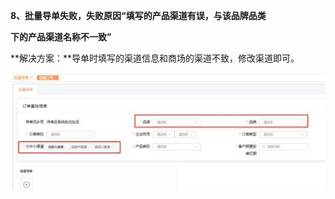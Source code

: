 <a name="bookmark91"></a>**8、批量导单失败，失败原因“填写的产品渠道有误，与该品牌品类**

**下的产品渠道名称不一致”**

**解决方案：**导单时填写的渠道信息和商场的渠道不致，修改渠道即可。

![](Aspose.Words.ccc279fb-21b6-4d82-a8ba-cca70c0b3a4e.003.jpeg)




